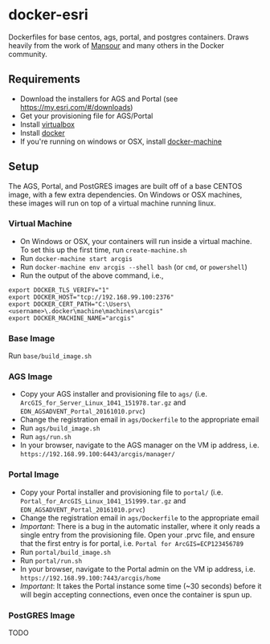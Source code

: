 # docker-esri
Dockerfiles for base centos, ags, portal, and postgres containers.  Draws heavily from the work of [Mansour](https://github.com/mraad/docker-arcgis) and many others in the Docker community.

## Requirements
* Download the installers for AGS and Portal (see https://my.esri.com/#/downloads)
* Get your provisioning file for AGS/Portal
* Install [virtualbox](https://www.virtualbox.org/wiki/Downloads)
* Install [docker](https://docs.docker.com/engine/installation/)
* If you're running on windows or OSX, install [docker-machine](https://docs.docker.com/machine/install-machine/) 

## Setup
The AGS, Portal, and PostGRES images are built off of a base CENTOS image, with a few extra dependencies.  On Windows or OSX machines, these images will run on top of a virtual machine running linux.

### Virtual Machine
* On Windows or OSX, your containers will run inside a virtual machine.  To set this up the first time, run `create-machine.sh`
* Run `docker-machine start arcgis`
* Run `docker-machine env arcgis --shell bash` (or `cmd`, or `powershell`)
* Run the output of the above command, i.e., 
```
export DOCKER_TLS_VERIFY="1"
export DOCKER_HOST="tcp://192.168.99.100:2376"
export DOCKER_CERT_PATH="C:\Users\<username>\.docker\machine\machines\arcgis"
export DOCKER_MACHINE_NAME="arcgis"
```

### Base Image
Run `base/build_image.sh`

### AGS Image
* Copy your AGS installer and provisioning file to `ags/` (i.e. `ArcGIS_for_Server_Linux_1041_151978.tar.gz` and `EDN_AGSADVENT_Portal_20161010.prvc`)
* Change the registration email in `ags/Dockerfile` to the appropriate email
* Run `ags/build_image.sh`
* Run `ags/run.sh`
* In your browser, navigate to the AGS manager on the VM ip address, i.e. `https://192.168.99.100:6443/arcgis/manager/`

### Portal Image
* Copy your Portal installer and provisioning file to `portal/` (i.e. `Portal_for_ArcGIS_Linux_1041_151999.tar.gz`  and `EDN_AGSADVENT_Portal_20161010.prvc`)
* Change the registration email in `ags/Dockerfile` to the appropriate email
* *Important*: There is a bug in the automatic installer, where it only reads a single entry from the provisioning file.  Open your .prvc file, and ensure that the first entry is for portal, i.e. `Portal for ArcGIS=ECP123456789`
* Run `portal/build_image.sh`
* Run `portal/run.sh`
* In your browser, navigate to the Portal admin on the VM ip address, i.e. `https://192.168.99.100:7443/arcgis/home`
* *Important*: It takes the Portal instance some time (~30 seconds) before it will begin accepting connections, even once the container is spun up.

### PostGRES Image
TODO
